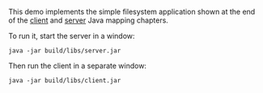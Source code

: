This demo implements the simple filesystem application shown at the end of
the [client][1] and [server][2] Java mapping chapters.

To run it, start the server in a window:

```
java -jar build/libs/server.jar
```

Then run the client in a separate window:

```
java -jar build/libs/client.jar
```

[1]: https://doc.zeroc.com/display/Ice37/Example+of+a+File+System+Client+in+Java
[2]: https://doc.zeroc.com/display/Ice37/Example+of+a+File+System+Server+in+Java
